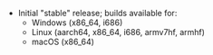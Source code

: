 - Initial "stable" release; builds available for:
  - Windows (x86_64, i686)
  - Linux (aarch64, x86_64, i686, armv7hf, armhf)
  - macOS (x86_64)
